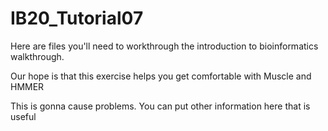 # IB20_Tutorial07

Here are files you'll need to workthrough the introduction to bioinformatics walkthrough.

Our hope is that this exercise helps you get comfortable with Muscle and HMMER

This is gonna cause problems.
You can put other information here that is useful
